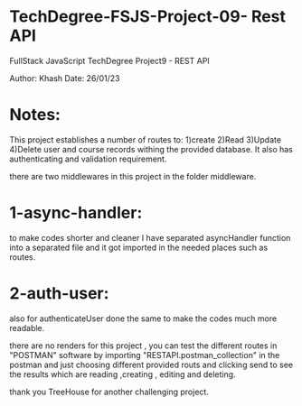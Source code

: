 # TechDegree-FSJS-Project-09- Rest API

FullStack JavaScript TechDegree Project9 - REST API

Author: Khash
Date: 26/01/23



# Notes:
This project establishes a number of routes to: 
1)create 2)Read 3)Update 4)Delete user and course records withing the provided database.
It also has authenticating and validation requirement.

there are two middlewares in this project in the folder middleware.
# 1-async-handler:
  to make codes shorter and cleaner I have separated asyncHandler function into a separated file and it got imported in the needed places such as routes.
# 2-auth-user:
  also for authenticateUser done the same to make the codes much more readable.


there are no renders for this project , you can test the different routes in "POSTMAN" software by importing "RESTAPI.postman_collection" in the postman and just choosing different provided routs and clicking send to see the results which are reading ,creating , editing and deleting.

thank you TreeHouse for another challenging project.


